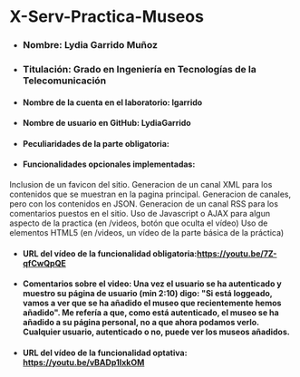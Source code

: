 # X-Serv-Practica-Museos
* ### **Nombre:** Lydia Garrido Muñoz
* ### **Titulación:** Grado en Ingeniería en Tecnologías de la Telecomunicación
* #### **Nombre de la cuenta en el laboratorio:** lgarrido
* #### **Nombre de usuario en GitHub:** LydiaGarrido
* #### **Peculiaridades de la parte obligatoria:**
* #### **Funcionalidades opcionales implementadas:**
Inclusion de un favicon del sitio.
Generacion de un canal XML para los contenidos que se muestran en la pagina principal.
Generacion de canales, pero con los contenidos en JSON.
Generacion de un canal RSS para los comentarios puestos en el sitio.
Uso de Javascript o AJAX para algun aspecto de la practica (en /videos, botón que oculta el vídeo)
Uso de elementos HTML5 (en /videos, un vídeo de la parte básica de la práctica)
* #### **URL del vídeo de la funcionalidad obligatoria**:https://youtu.be/7Z-qfCwQpQE
* #### **Comentarios sobre el video**: Una vez el usuario se ha autenticado y muestro su página de usuario (min 2:10) digo: "Si está loggeado, vamos a ver que se ha añadido el museo que recientemente hemos añadido". Me refería a que, como está autenticado, el museo se ha añadido a su página personal, no a que ahora podamos verlo. Cualquier usuario, autenticado o no, puede ver los museos añadidos.
* #### **URL del vídeo de la funcionalidad optativa**: https://youtu.be/vBADp1IxkOM
